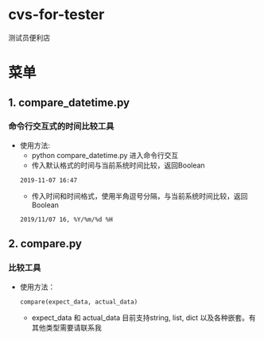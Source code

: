 # cvs-for-tester

测试员便利店

# 菜单
## 1. compare_datetime.py
### 命令行交互式的时间比较工具
- 使用方法:
  - python compare_datetime.py 进入命令行交互
  - 传入默认格式的时间与当前系统时间比较，返回Boolean
  ```
  2019-11-07 16:47
  ```
  - 传入时间和时间格式，使用半角逗号分隔，与当前系统时间比较，返回Boolean
  ```
  2019/11/07 16, %Y/%m/%d %H
  ```
  
## 2. compare.py
### 比较工具
- 使用方法：
  ```
  compare(expect_data, actual_data)
  ```
  - expect_data 和 actual_data 目前支持string, list, dict 以及各种嵌套。有其他类型需要请联系我
